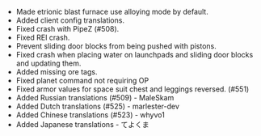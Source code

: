 - Made etrionic blast furnace use alloying mode by default.
- Added client config translations.
- Fixed crash with PipeZ (#508).
- Fixed REI crash.
- Prevent sliding door blocks from being pushed with pistons.
- Fixed crash when placing water on launchpads and sliding door blocks and updating them.
- Added missing ore tags.
- Fixed planet command not requiring OP
- Fixed armor values for space suit chest and leggings reversed. (#551)
- Added Russian translations (#509) - MaleSkam
- Added Dutch translations (#525) - marlester-dev
- Added Chinese translations (#523) - whyvo1
- Added Japanese translations - てよくま
